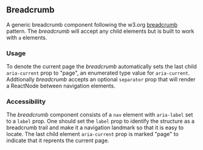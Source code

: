 ## Breadcrumb
A generic breadcrumb component following the w3.org [breadcrumb](https://www.w3.org/TR/2017/NOTE-wai-aria-practices-1.1-20171214/examples/breadcrumb/index.html) pattern. The *breadcrumb* will accept any child elements but is built to work with `a` elements.

### Usage
To denote the current page the *breadcrumb* automatically sets the last child `aria-current` prop to "page", an enumerated type value for `aria-current`. Addtionally *breadcrumb* accepts an optional `separator` prop that will render a ReactNode between navigation elements.

### Accessibility
The *breadcrumb* component consists of a `nav` element with `aria-label` set to a `label` prop. One should set the `label` prop to identify the structure as a breadcrumb trail and make it a navigation landmark so that it is easy to locate. The last child element `aria-current` prop is marked "page" to indicate that it reprents the current page.
